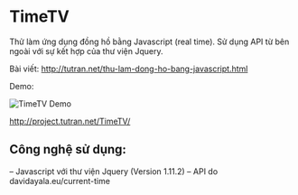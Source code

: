 # TimeTV
Thử làm ứng dụng đồng hồ bằng Javascript (real time). Sử dụng API từ bên ngoài với sự kết hợp của thư viện Jquery.

Bài viết: http://tutran.net/thu-lam-dong-ho-bang-javascript.html

Demo: 

![TimeTV Demo](https://cloud.githubusercontent.com/assets/7255177/6318905/f65d50b2-bada-11e4-930c-c0f2c7668b26.jpg)

http://project.tutran.net/TimeTV/

## Công nghệ sử dụng:
– Javascript với thư viện Jquery (Version 1.11.2)
– API do davidayala.eu/current-time
